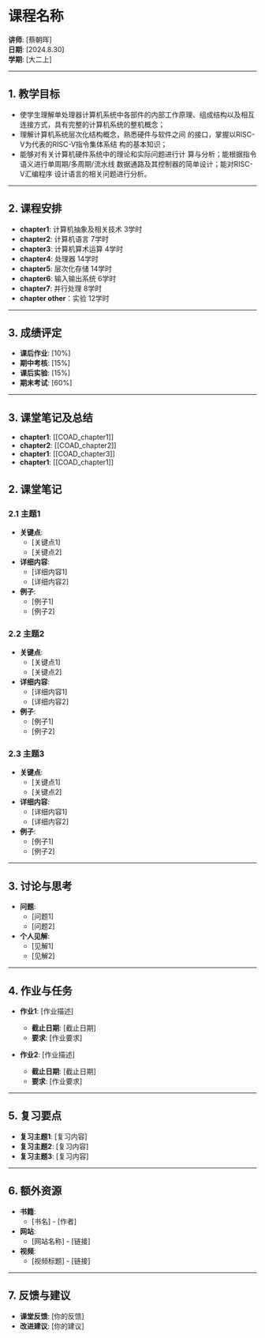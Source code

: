 # 课程名称
**讲师**: [蔡朝晖]  
**日期**: [2024.8.30]  
**学期**: [大二上]  

---

## 1. 教学目标
- 使学生理解单处理器计算机系统中各部件的内部工作原理、组成结构以及相互连接方式，具有完整的计算机系统的整机概念；
- 理解计算机系统层次化结构概念，熟悉硬件与软件之间 的接口，掌握以RISC-V为代表的RISC-V指令集体系结 构的基本知识；
- 能够对有关计算机硬件系统中的理论和实际问题进行计 算与分析；能根据指令语义进行单周期/多周期/流水线 数据通路及其控制器的简单设计；能对RISC-V汇编程序 设计语言的相关问题进行分析。

---
## 2. 课程安排
- **chapter1**: 计算机抽象及相关技术 3学时 
- **chapter2**: 计算机语言                   7学时 
- **chapter3**: 计算机算术运算            4学时 
- **chapter4**: 处理器                         14学时
- **chapter5**: 层次化存储                  14学时
- **chapter6**:  输入输出系统               6学时 
- **chapter7**: 并行处理                       8学时 
- **chapter other**：实验                  12学时
---
## 3. 成绩评定
- **课后作业**: [10%]
- **期中考核**: [15%]
- **课后实验**: [15%]
- **期末考试**: [60%]
---
## 3. 课堂笔记及总结
- **chapter1**: [[COAD_chapter1]]
- **chapter2**: [[COAD_chapter2]]
- **chapter1**: [[COAD_chapter3]]
- **chapter1**: [[COAD_chapter1]]


## 2. 课堂笔记

### 2.1 主题1
- **关键点**:
  - [关键点1]
  - [关键点2]
- **详细内容**:
  - [详细内容1]
  - [详细内容2]
- **例子**:
  - [例子1]
  - [例子2]

### 2.2 主题2
- **关键点**:
  - [关键点1]
  - [关键点2]
- **详细内容**:
  - [详细内容1]
  - [详细内容2]
- **例子**:
  - [例子1]
  - [例子2]

### 2.3 主题3
- **关键点**:
  - [关键点1]
  - [关键点2]
- **详细内容**:
  - [详细内容1]
  - [详细内容2]
- **例子**:
  - [例子1]
  - [例子2]

---

## 3. 讨论与思考
- **问题**:
  - [问题1]
  - [问题2]
- **个人见解**:
  - [见解1]
  - [见解2]

---

## 4. 作业与任务
- **作业1**: [作业描述]
  - **截止日期**: [截止日期]
  - **要求**: [作业要求]
  
- **作业2**: [作业描述]
  - **截止日期**: [截止日期]
  - **要求**: [作业要求]

---

## 5. 复习要点
- **复习主题1**: [复习内容]
- **复习主题2**: [复习内容]
- **复习主题3**: [复习内容]

---

## 6. 额外资源
- **书籍**:
  - [书名] - [作者]
- **网站**:
  - [网站名称] - [链接]
- **视频**:
  - [视频标题] - [链接]

---

## 7. 反馈与建议
- **课堂反馈**: [你的反馈]
- **改进建议**: [你的建议]

